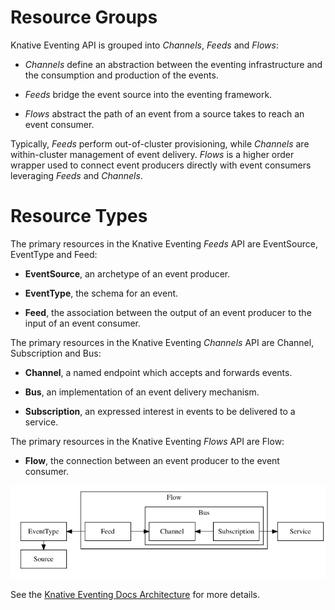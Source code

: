 # Resource Groups

Knative Eventing API is grouped into _Channels_, _Feeds_ and _Flows_:

* _Channels_ define an abstraction between the eventing infrastructure and the
  consumption and production of the events.

* _Feeds_ bridge the event source into the eventing framework.

* _Flows_ abstract the path of an event from a source takes to reach an event
  consumer.

Typically, _Feeds_ perform out-of-cluster provisioning, while _Channels_ are
within-cluster management of event delivery. _Flows_ is a higher order wrapper
used to connect event producers directly with event consumers leveraging 
_Feeds_ and _Channels_.

# Resource Types

The primary resources in the Knative Eventing _Feeds_ API are EventSource,
EventType and Feed:

* **EventSource**, an archetype of an event producer.

* **EventType**, the schema for an event.

* **Feed**, the association between the output of an event producer to the
  input of an event consumer.


The primary resources in the Knative Eventing _Channels_ API are Channel,
Subscription and Bus:

* **Channel**, a named endpoint which accepts and forwards events.

* **Bus**, an implementation of an event delivery mechanism.

* **Subscription**, an expressed interest in events to be delivered to a
  service.

The primary resources in the Knative Eventing _Flows_ API are Flow:

* **Flow**, the connection between an event producer to the event consumer.

![Object Model](images/overview-reference.png)

See the [Knative Eventing Docs
Architecture](https://github.com/knative/docs/blob/master/eventing/README.md#architecture)
for more details.


